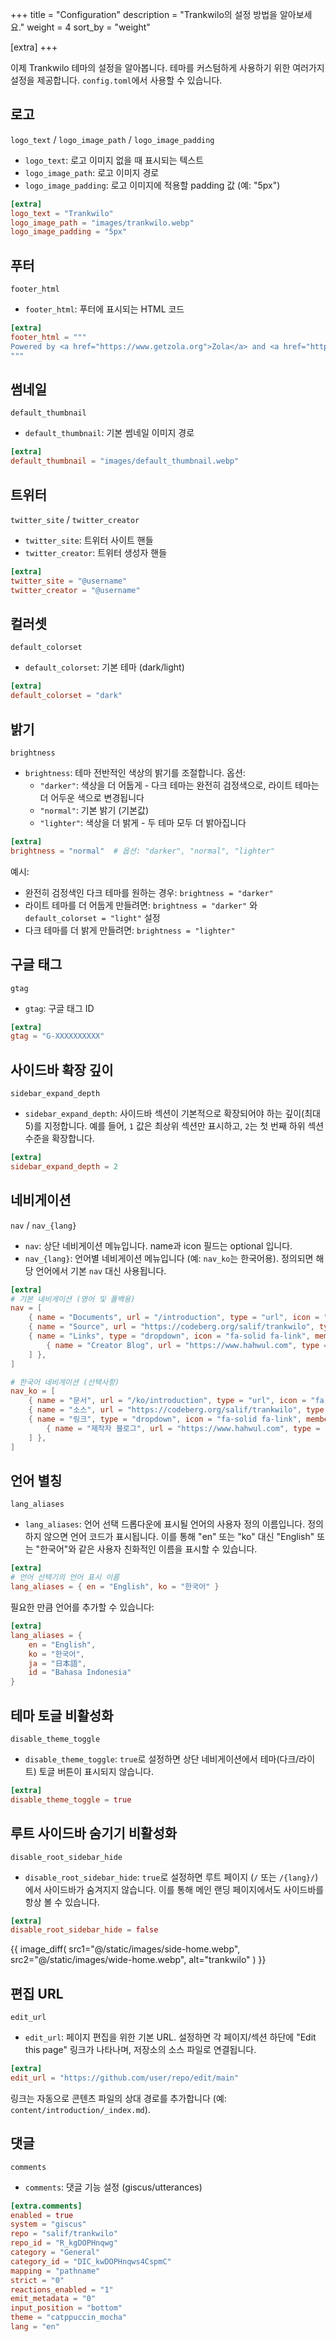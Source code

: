 +++
title = "Configuration"
description = "Trankwilo의 설정 방법을 알아보세요."
weight = 4
sort_by = "weight"

[extra]
+++

이제 Trankwilo 테마의 설정을 알아봅니다. 테마를 커스텀하게 사용하기 위한 여러가지 설정을 제공합니다. `config.toml`에서 사용할 수 있습니다.

## 로고
`logo_text` / `logo_image_path` / `logo_image_padding`

- `logo_text`: 로고 이미지 없을 때 표시되는 텍스트
- `logo_image_path`: 로고 이미지 경로
- `logo_image_padding`: 로고 이미지에 적용할 padding 값 (예: "5px")

```toml
[extra]
logo_text = "Trankwilo"
logo_image_path = "images/trankwilo.webp"
logo_image_padding = "5px"
```

## 푸터
`footer_html`

- `footer_html`: 푸터에 표시되는 HTML 코드

```toml
[extra]
footer_html = """
Powered by <a href="https://www.getzola.org">Zola</a> and <a href="https://codeberg.org/salif/trankwilo">Trankwilo</a>
"""
```

## 썸네일
`default_thumbnail`

- `default_thumbnail`: 기본 썸네일 이미지 경로

```toml
[extra]
default_thumbnail = "images/default_thumbnail.webp"
```

## 트위터
`twitter_site` / `twitter_creator`

- `twitter_site`: 트위터 사이트 핸들
- `twitter_creator`: 트위터 생성자 핸들

```toml
[extra]
twitter_site = "@username"
twitter_creator = "@username"
```

## 컬러셋
`default_colorset`

- `default_colorset`: 기본 테마 (dark/light)

```toml
[extra]
default_colorset = "dark"
```

## 밝기
`brightness`

- `brightness`: 테마 전반적인 색상의 밝기를 조절합니다. 옵션:
  - `"darker"`: 색상을 더 어둡게 - 다크 테마는 완전히 검정색으로, 라이트 테마는 더 어두운 색으로 변경됩니다
  - `"normal"`: 기본 밝기 (기본값)
  - `"lighter"`: 색상을 더 밝게 - 두 테마 모두 더 밝아집니다

```toml
[extra]
brightness = "normal"  # 옵션: "darker", "normal", "lighter"
```

예시:
- 완전히 검정색인 다크 테마를 원하는 경우: `brightness = "darker"`
- 라이트 테마를 더 어둡게 만들려면: `brightness = "darker"` 와 `default_colorset = "light"` 설정
- 다크 테마를 더 밝게 만들려면: `brightness = "lighter"`

## 구글 태그
`gtag`

- `gtag`: 구글 태그 ID

```toml
[extra]
gtag = "G-XXXXXXXXXX"
```

## 사이드바 확장 깊이
`sidebar_expand_depth`

- `sidebar_expand_depth`: 사이드바 섹션이 기본적으로 확장되어야 하는 깊이(최대 5)를 지정합니다. 예를 들어, `1` 값은 최상위 섹션만 표시하고, `2`는 첫 번째 하위 섹션 수준을 확장합니다.

```toml
[extra]
sidebar_expand_depth = 2
```

## 네비게이션
`nav` / `nav_{lang}`

- `nav`: 상단 네비게이션 메뉴입니다. name과 icon 필드는 optional 입니다.
- `nav_{lang}`: 언어별 네비게이션 메뉴입니다 (예: `nav_ko`는 한국어용). 정의되면 해당 언어에서 기본 `nav` 대신 사용됩니다.

```toml
[extra]
# 기본 네비게이션 (영어 및 폴백용)
nav = [
    { name = "Documents", url = "/introduction", type = "url", icon = "fa-solid fa-book" },
    { name = "Source", url = "https://codeberg.org/salif/trankwilo", type = "url", icon = "fa-brands fa-github" },
    { name = "Links", type = "dropdown", icon = "fa-solid fa-link", members = [
        { name = "Creator Blog", url = "https://www.hahwul.com", type = "url", icon = "fa-solid fa-fire-flame-curved" },
    ] },
]

# 한국어 네비게이션 (선택사항)
nav_ko = [
    { name = "문서", url = "/ko/introduction", type = "url", icon = "fa-solid fa-book" },
    { name = "소스", url = "https://codeberg.org/salif/trankwilo", type = "url", icon = "fa-brands fa-github" },
    { name = "링크", type = "dropdown", icon = "fa-solid fa-link", members = [
        { name = "제작자 블로그", url = "https://www.hahwul.com", type = "url", icon = "fa-solid fa-fire-flame-curved" },
    ] },
]
```

## 언어 별칭
`lang_aliases`

- `lang_aliases`: 언어 선택 드롭다운에 표시될 언어의 사용자 정의 이름입니다. 정의하지 않으면 언어 코드가 표시됩니다. 이를 통해 "en" 또는 "ko" 대신 "English" 또는 "한국어"와 같은 사용자 친화적인 이름을 표시할 수 있습니다.

```toml
[extra]
# 언어 선택기의 언어 표시 이름
lang_aliases = { en = "English", ko = "한국어" }
```

필요한 만큼 언어를 추가할 수 있습니다:

```toml
[extra]
lang_aliases = { 
    en = "English", 
    ko = "한국어",
    ja = "日本語",
    id = "Bahasa Indonesia"
}
```

## 테마 토글 비활성화
`disable_theme_toggle`

- `disable_theme_toggle`: `true`로 설정하면 상단 네비게이션에서 테마(다크/라이트) 토글 버튼이 표시되지 않습니다.

```toml
[extra]
disable_theme_toggle = true
```

## 루트 사이드바 숨기기 비활성화
`disable_root_sidebar_hide`

- `disable_root_sidebar_hide`: `true`로 설정하면 루트 페이지 (`/` 또는 `/{lang}/`)에서 사이드바가 숨겨지지 않습니다. 이를 통해 메인 랜딩 페이지에서도 사이드바를 항상 볼 수 있습니다.

```toml
[extra]
disable_root_sidebar_hide = false
```

{{ image_diff(
    src1="@/static/images/side-home.webp",
    src2="@/static/images/wide-home.webp",
    alt="trankwilo"
) }}

## 편집 URL
`edit_url`

- `edit_url`: 페이지 편집을 위한 기본 URL. 설정하면 각 페이지/섹션 하단에 "Edit this page" 링크가 나타나며, 저장소의 소스 파일로 연결됩니다.

```toml
[extra]
edit_url = "https://github.com/user/repo/edit/main"
```

링크는 자동으로 콘텐츠 파일의 상대 경로를 추가합니다 (예: `content/introduction/_index.md`).

## 댓글
`comments`

- `comments`: 댓글 기능 설정 (giscus/utterances)

```toml
[extra.comments]
enabled = true
system = "giscus"
repo = "salif/trankwilo"
repo_id = "R_kgDOPHnqwg"
category = "General"
category_id = "DIC_kwDOPHnqws4CspmC"
mapping = "pathname"
strict = "0"
reactions_enabled = "1"
emit_metadata = "0"
input_position = "bottom"
theme = "catppuccin_mocha"
lang = "en"
```
